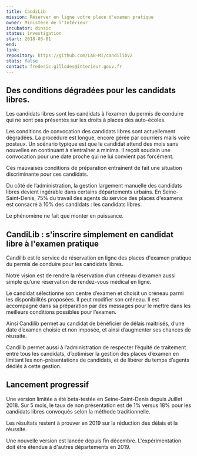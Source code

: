 ```yaml
---
title: CandiLib
mission: Réserver en ligne votre place d'examen pratique
owner: Ministère de l'Intérieur
incubator: dinsic
status: investigation
start: 2018-03-01
end:
link:
repository: https://github.com/LAB-MI/candilibV2
stats: false
contact: frederic.gillodes@interieur.gouv.fr
---
```


## Des conditions dégradées pour les candidats libres.

Les candidats libres sont les candidats à l’examen du permis de conduire qui ne sont pas présentés sur les droits à places des auto-écoles. 

Les conditions de convocation des candidats libres sont actuellement dégradées. La procédure est longue, encore gérée par courriers mails voire postaux. Un scénario typique est que le candidat attend des mois sans nouvelles en continuant à s’entraîner a minima. Il reçoit soudain une convocation pour une date proche qui ne lui convient pas forcément. 

Ces mauvaises conditions de préparation entraînent de fait une situation discriminante pour ces candidats.

Du côté de l’administration, la gestion largement manuelle des candidats libres devient ingérable dans certains départements urbains.
En Seine-Saint-Denis, 75% du travail des agents du service des places d'examens est consacré à 10% des candidats : les candidats libres. 

Le phénomène ne fait que monter en puissance.


## CandiLib : s'inscrire simplement en candidat libre à l'examen pratique

Candilib est le service de réservation en ligne des places d'examen pratique du permis de conduire pour les candidats libres.

Notre vision est de rendre la réservation d’un créneau d’examen aussi simple qu’une réservation de rendez-vous médical en ligne.

Le candidat sélectionne son centre d’examen et choisit un créneau parmi les disponibilités proposées. Il peut modifier son créneau. 
Il est accompagné dans sa préparation par des messages pour le mettre dans les meilleurs conditions possibles pour l’examen.

Ainsi Candilib permet au candidat de bénéficier de délais maitrisés, d’une date d’examen choisie et non imposée, et ainsi d’augmenter ses chances de réussite.

Candilib permet aussi à l’administration de respecter l’équité de traitement entre tous les candidats, d’optimiser la gestion des places d’examen en limitant les non-présentations de candidats, et de libérer du temps d’agents dédiés à cette gestion.



## Lancement progressif

Une version limitée a été beta-testée en Seine-Saint-Denis depuis Juillet 2018. Sur 5 mois, le taux de non présentation est de 1% versus 18% pour les candidats libres convoqués selon la méthode traditionnelle. 

Les résultats restent à prouver en 2019 sur la réduction des délais et la réussite.

Une nouvelle version est lancée depuis fin décembre. L'expérimentation doit être étendue à d'autres départements en 2019.
